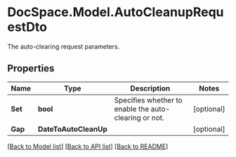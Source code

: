 # DocSpace.Model.AutoCleanupRequestDto
The auto-clearing request parameters.

## Properties

Name | Type | Description | Notes
------------ | ------------- | ------------- | -------------
**Set** | **bool** | Specifies whether to enable the auto-clearing or not. | [optional] 
**Gap** | **DateToAutoCleanUp** |  | [optional] 

[[Back to Model list]](../README.md#documentation-for-models) [[Back to API list]](../README.md#documentation-for-api-endpoints) [[Back to README]](../README.md)

